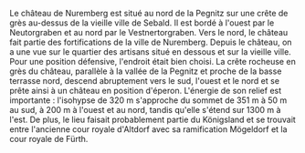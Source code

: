 Le château de Nuremberg est situé au nord de la Pegnitz sur une crête de grès au-dessus de la vieille ville de Sebald. Il est bordé à l'ouest par le Neutorgraben et au nord par le Vestnertorgraben. Vers le nord, le château fait partie des fortifications de la ville de Nuremberg. Depuis le château, on a une vue sur le quartier des artisans situé en dessous et sur la vieille ville. Pour une position défensive, l'endroit était bien choisi. La crête rocheuse en grès du château, parallèle à la vallée de la Pegnitz et proche de la basse terrasse nord, descend abruptement vers le sud, l'ouest et le nord et se prête ainsi à un château en position d'éperon. L'énergie de son relief est importante : l'isohypse de 320 m s'approche du sommet de 351 m à 50 m au sud, à 200 m à l'ouest et au nord, tandis qu'elle s'étend sur 1300 m à l'est. De plus, le lieu faisait probablement partie du Königsland et se trouvait entre l'ancienne cour royale d'Altdorf avec sa ramification Mögeldorf et la cour royale de Fürth.